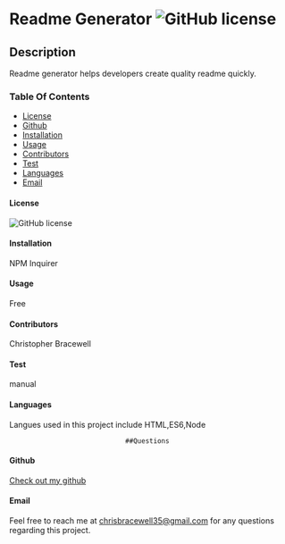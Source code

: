 
# Readme Generator   ![GitHub license](https://img.shields.io/badge/license-MIT-blue.svg)

## Description
Readme generator helps developers create quality readme quickly.

### Table Of Contents
* [License](#license)
* [Github](#github)
* [Installation](#installation)
* [Usage](#usage)
* [Contributors](#contributors)
* [Test](#test)
* [Languages](#languages)
* [Email](#Email)
  

#### License
![GitHub license](https://img.shields.io/badge/license-MIT-blue.svg)

#### Installation
NPM Inquirer 

#### Usage 
Free

#### Contributors
Christopher Bracewell

#### Test
manual

#### Languages

Langues used in this project include HTML,ES6,Node

                                 ##Questions
#### Github
[Check out my github](https://github.com/Cbracewell30)

#### Email
Feel free to reach me at chrisbracewell35@gmail.com for any questions regarding this project.

